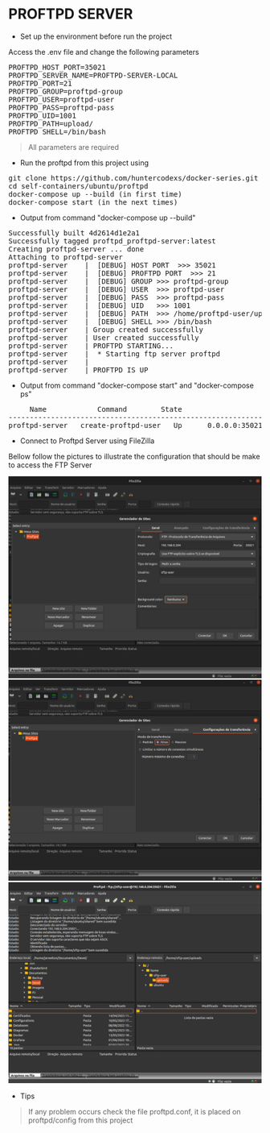 # PROFTPD SERVER

- Set up the environment before run the project

Access the .env file and change the following parameters

<pre>
PROFTPD_HOST_PORT=35021
PROFTPD_SERVER_NAME=PROFTPD-SERVER-LOCAL
PROFTPD_PORT=21
PROFTPD_GROUP=proftpd-group
PROFTPD_USER=proftpd-user
PROFTPD_PASS=proftpd-pass
PROFTPD_UID=1001
PROFTPD_PATH=upload/
PROFTPD_SHELL=/bin/bash
</pre>

> All parameters are required

- Run the proftpd from this project using

<pre>
git clone https://github.com/huntercodexs/docker-series.git .
cd self-containers/ubuntu/proftpd
docker-compose up --build (in first time)
docker-compose start (in the next times)
</pre>

- Output from command "docker-compose up --build"

<pre>
Successfully built 4d2614d1e2a1
Successfully tagged proftpd_proftpd-server:latest
Creating proftpd-server ... done
Attaching to proftpd-server
proftpd-server    |  [DEBUG] HOST PORT  >>> 35021
proftpd-server    |  [DEBUG] PROFTPD PORT  >>> 21
proftpd-server    |  [DEBUG] GROUP >>> proftpd-group
proftpd-server    |  [DEBUG] USER  >>> proftpd-user
proftpd-server    |  [DEBUG] PASS  >>> proftpd-pass
proftpd-server    |  [DEBUG] UID   >>> 1001
proftpd-server    |  [DEBUG] PATH  >>> /home/proftpd-user/uploads/
proftpd-server    |  [DEBUG] SHELL >>> /bin/bash
proftpd-server    | Group created successfully
proftpd-server    | User created successfully
proftpd-server    | PROFTPD STARTING...
proftpd-server    |  * Starting ftp server proftpd                              2023-05-20 22:59:03,224 97f82253ec9d proftpd[42]: processing configuration directory '/etc/proftpd/conf.d/'
proftpd-server    |                                                      [ OK ]
proftpd-server    | PROFTPD IS UP
</pre>

- Output from command "docker-compose start" and "docker-compose ps"

<pre>
     Name            Command        State                   Ports                 
----------------------------------------------------------------------------------
proftpd-server   create-proftpd-user   Up      0.0.0.0:35021->21/tcp,:::35021->21/tcp
</pre>

- Connect to Proftpd Server using FileZilla

Bellow follow the pictures to illustrate the configuration that should be make to access the FTP Server

![filezilla-setup-1.png](midias/filezilla-setup-1.png)
![filezilla-setup-1.png](midias/filezilla-setup-2.png)
![filezilla-setup-1.png](midias/filezilla-setup-3.png)

- Tips

> If any problem occurs check the file proftpd.conf, it is placed on proftpd/config from this project
